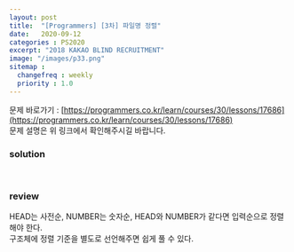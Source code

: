 ```yaml
---
layout: post
title:  "[Programmers] [3차] 파일명 정렬"
date:   2020-09-12
categories : PS2020
excerpt: "2018 KAKAO BLIND RECRUITMENT"
image: "/images/p33.png"
sitemap :
  changefreq : weekly
  priority : 1.0
---
```

문제 바로가기 : [https://programmers.co.kr/learn/courses/30/lessons/17686](https://programmers.co.kr/learn/courses/30/lessons/17686)<br>
문제 설명은 위 링크에서 확인해주시길 바랍니다.

### solution
<script src="https://gist.github.com/yooniversal/8ca72706cb6d28fad9c13add069c3194.js"></script>
<br>

### review
HEAD는 사전순, NUMBER는 숫자순, HEAD와 NUMBER가 같다면 입력순으로 정렬해야 한다.<br>
구조체에 정렬 기준을 별도로 선언해주면 쉽게 풀 수 있다.

<script src="https://utteranc.es/client.js"
        repo="yooniversal/blog-comments"
        issue-term="pathname"
        theme="github-light"
        crossorigin="anonymous"
        async>
</script>
